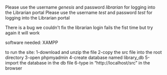 Please use the username *genesis* and password *librarian* for logging into the Librarian portal
Please use the username *test* and password *test* for logging into the Librarian portal

There is a bug we couldn't fix the librarian login fails the fist time but try again it will work

software needed:
XAMPP

to run the site:
1-download and unzip the file
2-copy the src file into the root directory
3-open phpmyadmin
4-create database named library_db
5-import the database in the db file
6-type in “http://localhost/src” in the browser